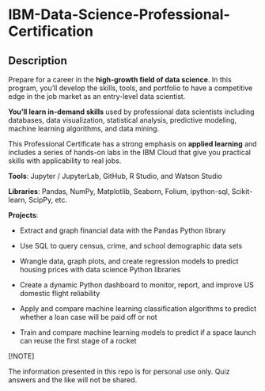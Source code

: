 # IBM-Data-Science-Professional-Certification

## Description

Prepare for a career in the **high-growth field of data science**. In this program, you’ll develop the skills, tools, and portfolio to have a competitive edge in the job market as an entry-level data scientist.

**You’ll learn in-demand skills** used by professional data scientists including databases, data visualization, statistical analysis, predictive modeling, machine learning algorithms, and data mining.

This Professional Certificate has a strong emphasis on **applied learning** and includes a series of hands-on labs in the IBM Cloud that give you practical skills with applicability to real jobs.

**Tools**: Jupyter / JupyterLab, GitHub, R Studio, and Watson Studio

**Libraries**: Pandas, NumPy, Matplotlib, Seaborn, Folium, ipython-sql, Scikit-learn, ScipPy, etc.

**Projects**:

 - Extract and graph financial data with the Pandas Python library

 - Use SQL to query census, crime, and school demographic data sets

 - Wrangle data, graph plots, and create regression models to predict housing prices with data science Python libraries

 - Create a dynamic Python dashboard to monitor, report, and improve US domestic flight reliability

 - Apply and compare machine learning classification algorithms to predict whether a loan case will be paid off or not

 - Train and compare machine learning models to predict if a space launch can reuse the first stage of a rocket

 [!NOTE]

The information presented in this repo is for personal use only. Quiz answers and the like will not be shared.
